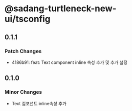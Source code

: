 # @sadang-turtleneck-new-ui/tsconfig

## 0.1.1

### Patch Changes

- 4186b91: feat: Text component inline 속성 추가 및 추가 설정

## 0.1.0

### Minor Changes

- Text 컴포넌트 inline속성 추가
